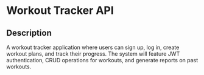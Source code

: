 # Workout Tracker API
## Description
A workout tracker application where users can sign up, log in, create workout plans, and track their progress. The system will feature JWT authentication, CRUD operations for workouts, and generate reports on past workouts.  
